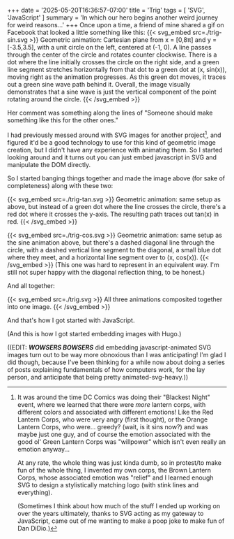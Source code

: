 +++
date = '2025-05-20T16:36:57-07:00'
title = 'Trig'
tags = [ 'SVG', 'JavaScript' ]
summary = 'In which our hero begins another weird journey for weird reasons…'
+++
Once upon a time, a friend of mine shared a gif on Facebook that looked a little something like this:
{{< svg_embed src=./trig-sin.svg >}}
Geometric animation: Cartesian plane from x = [0,8π] and y = [-3.5,3.5], with a unit circle on the left, centered at (-1, 0).  A line passes through the center of the circle and rotates counter clockwise.  There is a dot where the line initially crosses the circle on the right side, and a green line segment stretches horizontally from that dot to a green dot at (x, sin(x)), moving right as the animation progresses.  As this green dot moves, it traces out a green sine wave path behind it.  Overall, the image visually demonstrates that a sine wave is just the vertical component of the point rotating around the circle.
{{< /svg_embed >}}

Her comment was something along the lines of "Someone should make something like this for the other ones."

I had previously messed around with SVG images for another project[^1], and figured it'd be a good technology to use for this kind of geometric image creation, but I didn't have any experience with animating them.  So I started looking around and it turns out you can just embed javascript in SVG and manipulate the DOM directly.

So I started banging things together and made the image above (for sake of completeness) along with these two:

{{< svg_embed src=./trig-tan.svg >}}
Geometric animation: same setup as above, but instead of a green dot where the line crosses the circle, there's a red dot where it crosses the y-axis.  The resulting path traces out tan(x) in red.
{{< /svg_embed >}}

{{< svg_embed src=./trig-cos.svg >}}
Geometric animation: same setup as the sine animation above, but there's a dashed diagonal line through the circle, with a dashed vertical line segment to the diagonal, a small blue dot where they meet, and a horizontal line segment over to (x, cos(x)).
{{< /svg_embed >}}
(This one was hard to represent in an equivalent way.  I'm still not super happy with the diagonal reflection thing, to be honest.)

And all together:

{{< svg_embed src=./trig.svg >}}
All three animations composited together into one image.
{{< /svg_embed >}}

And that's how I got started with JavaScript.

(And this is how I got started embedding images with Hugo.)

((EDIT: **_WOWSERS BOWSERS_** did embedding javascript-animated SVG images turn out to be way more obnoxious than I was anticipating!  I'm glad I did though, because I've been thinking for a while now about doing a series of posts explaining fundamentals of how computers work, for the lay person, and anticipate that being pretty animated-svg-heavy.))

[^1]: It was around the time DC Comics was doing their "Blackest Night" event, where we learned that there were _more_ lantern corps, with different colors and associated with different emotions!  Like the Red Lantern Corps, who were very angry (first thought), or the Orange Lantern Corps, who were… greedy? (wait, is it sins now?) and was maybe just one guy, and of course the emotion associated with the good ol' Green Lantern Corps was "willpower" which isn't even really an emotion anyway…

    At any rate, the whole thing was just kinda dumb, so in protest/to make fun of the whole thing, I invented my own corps, the Brown Lantern Corps, whose associated emotion was "relief" and I learned enough SVG to design a stylistically matching logo (with stink lines and everything)[^2].

    (Sometimes I think about how much of the stuff I ended up working on over the years[^3] ultimately, thanks to SVG acting as my gateway to JavaScript, came out of me wanting to make a poop joke to make fun of Dan DiDio.)

[^2]: Sadly, lost to time.

[^3]: My next mad science project after the trig animations was actually a set of SVG images with embedded JavaScript that would make ajax calls to the OneBusAway Rest API to pull down data and produce a Gantt chart of which buses I should take in the morning.  Which then gave me enough experience doing really weird shit with JavaScript that I got tapped to do the initial investigation/prototyping for Tableau's Hybrid Dialog system (which allowed reuse of web UI on native/desktop products).

    In other words, Poop Lantern Corps logo goof -> silly trig animations -> mad science bus route thing -> actual big important professional project.

    This kind of thing is why I always have trouble answering "Where do you see yourself in five years?"